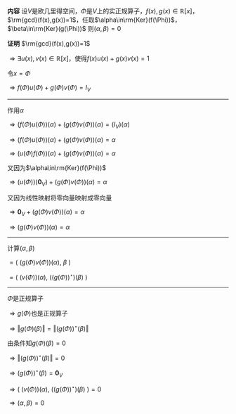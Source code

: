 **内容**
设$V$是欧几里得空间，$\Phi$是$V$上的实正规算子，$f(x),g(x)\in\mathbb{R}[x]$，
$\rm{gcd}(f(x),g(x))=1$，任取$\alpha\in\rm{Ker}(f(\Phi))$，$\beta\in\rm{Ker}(g(\Phi))$
则$(\alpha,\beta)=0$

**证明**
$\rm{gcd}(f(x),g(x))=1$

$\Rightarrow\exists u(x),v(x)\in\mathbb{R}[x]$，使得$f(x)u(x)+g(x)v(x)=1$

令$x=\Phi$

$\Rightarrow f(\Phi)u(\Phi)+g(\Phi)v(\Phi)=I_V$

---

作用$\alpha$

$\Rightarrow (f(\Phi)u(\Phi))(\alpha)+(g(\Phi)v(\Phi))(\alpha)=(I_V)(\alpha)$

$\Rightarrow (f(\Phi)u(\Phi))(\alpha)+(g(\Phi)v(\Phi))(\alpha)=\alpha$

$\Rightarrow (u(\Phi)f(\Phi))(\alpha)+(g(\Phi)v(\Phi))(\alpha)=\alpha$

又因为$\alpha\in\rm{Ker}(f(\Phi))$

$\Rightarrow (u(\Phi))(\mathbf0_V)+(g(\Phi)v(\Phi))(\alpha)=\alpha$

又因为线性映射将零向量映射成零向量

$\Rightarrow\mathbf0_V+(g(\Phi)v(\Phi))(\alpha)=\alpha$

$\Rightarrow(g(\Phi)v(\Phi))(\alpha)=\alpha$

---

计算$(\alpha,\beta)$

$=(\ (g(\Phi)v(\Phi))(\alpha),\ \beta\ )$

$=(\ (v(\Phi))(\alpha),\ ((g(\Phi))^\star)(\beta)\ )$

---

$\Phi$是正规算子

$\Rightarrow g(\Phi)$也是正规算子

$\Rightarrow\Vert g(\Phi)(\beta)\Vert=\Vert (g(\Phi))^\star(\beta)\Vert$

由条件知$g(\Phi)(\beta)=0$

$\Rightarrow\Vert (g(\Phi))^\star(\beta)\Vert=0$

$\Rightarrow(g(\Phi))^\star(\beta)=\mathbf0_V$

$\Rightarrow(\ (v(\Phi))(\alpha),\ ((g(\Phi))^\star)(\beta)\ )=0$

$\Rightarrow(\alpha,\beta)=0$
